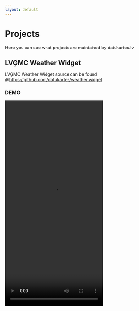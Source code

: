 ```yaml
---
layout: default
---
```

# Projects

Here you can see what projects are maintained by datukartes.lv

## LVĢMC Weather Widget

LVĢMC Weather Widget source can be found @https://github.com/datukartes/weather.widget

### DEMO
<video width="320" height="670" controls>
  <source src="https://github.com/datukartes/weather.widget/blob/main/docs/assets/preview.mp4?raw=true" type="video/mp4">
  Widget demo can be downloaded @https://github.com/datukartes/weather.widget/blob/main/docs/assets/preview.mp4?raw=true
</video>
